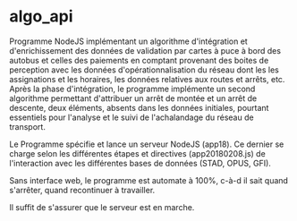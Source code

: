 # algo_api
Programme NodeJS implémentant un algorithme d'intégration et d'enrichissement des données de validation par cartes à puce à bord des autobus et celles des paiements en comptant provenant des boites de perception avec les données d'opérationnalisation du réseau dont les  les assignations et les horaires, les données relatives aux routes et arrêts, etc. Après la phase d'intégration, le programme implémente un second algorithme permettant d'attribuer un arrêt de montée et un arrêt de descente, deux éléments, absents dans les données initiales, pourtant essentiels pour l'analyse et le suivi de l'achalandage du réseau de transport.

Le Programme spécifie et lance un serveur NodeJS (app18). Ce dernier se charge selon les différentes étapes et directives (app20180208.js) de l'interaction avec les différentes bases de données (STAD, OPUS, GFI).

Sans interface web, le programme est automate à 100%, c-à-d il sait quand s'arrêter, quand recontinuer à travailler. 

Il suffit de  s'assurer que le serveur est en marche.
